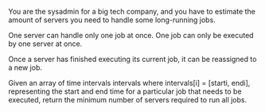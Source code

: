 You are the sysadmin for a big tech company, and you have to estimate the amount of servers you need to handle some long-running jobs.

One server can handle only one job at once. One job can only be executed by one server at once.

Once a server has finished executing its current job, it can be reassigned to a new job.

Given an array of time intervals intervals where intervals[i] = [starti, endi], representing the start and end time for a particular job that needs to be executed, return the minimum number of servers required to run all jobs.
